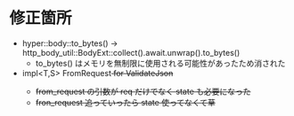 # 修正箇所
- hyper::body::to_bytes() -> http_body_util::BodyExt::collect().await.unwrap().to_bytes()
    - to_bytes() はメモリを無制限に使用される可能性があったため消された
- impl<T,S> FromRequest<S> for ValidateJson<T>
    - from_request の引数が req だけでなく state も必要になった
    - fron_request 追っていったら state 使ってなくて草